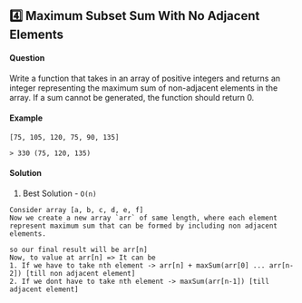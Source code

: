 ## :four: Maximum Subset Sum With No Adjacent Elements

#### Question

Write a function that takes in an array of positive integers and returns an integer representing the maximum sum of non-adjacent elements in the array. If a sum cannot be generated, the function should return 0.

#### Example

```
[75, 105, 120, 75, 90, 135]

> 330 (75, 120, 135)
```

#### Solution

1. Best Solution - `O(n)`

```
Consider array [a, b, c, d, e, f]
Now we create a new array `arr` of same length, where each element represent maximum sum that can be formed by including non adjacent elements.

so our final result will be arr[n]
Now, to value at arr[n] => It can be 
1. If we have to take nth element -> arr[n] + maxSum(arr[0] ... arr[n-2]) [till non adjacent element]
2. If we dont have to take nth element -> maxSum(arr[n-1]) [till adjacent element]
```
